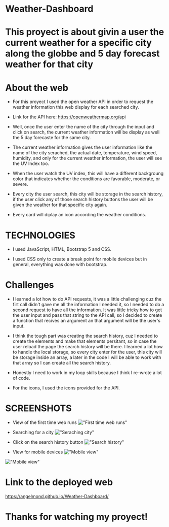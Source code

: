 # Weather-Dashboard

# This proyect is about givin a user the current weather for a specific city along the globbe and 5 day forecast weather for that city

# About the web

* For this proyect I used the open weather API in order to request the weather information this web display for each searched city.
* Link for the API here: https://openweathermap.org/api

* Well, once the user enter the name of the city through the input and click on search, the current weather information will be display as well the 5 day forecaste for the same city. 

* The current weather information gives the user information like the name of the city serached, the actual date, temperature, wind speed, humidity, and only for the current weather information, the user will see the UV Index too.

* When the user watch the UV index, this will have a different backgroung color that indicates whether the conditions are favorable, moderate, or severe.

* Every city the user search, this city will be storage in the search history, if the user click any of those search history buttons the user will be given the weather for that specific city again.

* Every card will diplay an icon according the weather conditions.


# TECHNOLOGIES 

* I used JavaScript, HTML, Bootstrap 5 and CSS.

* I used CSS only to create a break point for mobile devices but in general, everything was done with bootstrap.

# Challenges
* I learned a lot how to do API requests, it was a little challenging cuz the firt call didn't gave me all the information I needed it, so I needed to do a second request to have  all the information. It was little tricky how to get the user input and pass that string to the API call, so I decided to create a function that recives an argument an that argument will be the user's input.

* I think the tough part was creating the search history, cuz I needed to create the elements and make that elements persitant, so in case the user reload the page the search history will be there. I learned a lot how to handle the local storage, so every city enter for the user, this city will be storage inside an array, a later in the code I will be able to work with that array so I can create all the search history.

* Honestly I need to work in my loop skills because I think I re-wrote a lot of code.

* For the icons, I used the icons provided for the  API.


# SCREENSHOTS
* View of the first time web runs
!["First time web runs"](assets/img/screenshot.jpg)

* Searching for a city
!["Seraching city"](assets/img/screenshot1.jpg)

* Click on the search history button
!["Search history"](assets/img/clickHistoryjpg.jpg)

* View for mobile devices 
!["Mobile view"](assets/img/mobile-1.jpg)

!["Mobile view"](assets/img/mobile-2.jpg)

# Link to the deployed web
https://angelmond.github.io/Weather-Dashboard/

# Thanks for watching my proyect! 